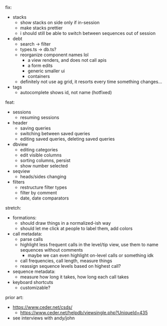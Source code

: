 fix:

- stacks
  - show stacks on side only if in-session
  - make stacks prettier
  - i should still be able to switch between sequences out of session
- debt
  - search -> filter
  - types.ts -> db.ts?
  - reorganize component names lol
    - a view renders, and does not call apis
    - a form edits
    - generic smaller ui
    - containers
  - definitely not use ag grid, it resorts every time something changes...
- tags
  - autocomplete shows id, not name (hotfixed)

feat:

- sessions
  - resuming sessions
- header
  - saving queries
  - switching between saved queries
  - editing saved queries, deleting saved queries
- dbview
  - editing categories
  - edit visible columns
  - sorting columns, persist
  - show number selected
- seqview
  - heads/sides changing
- filters
  - restructure filter types
  - filter by comment
  - date, date comparators

stretch:

- formations:
  - should draw things in a normalized-ish way
  - should let me click at people to label them, add colors
- call metadata:
  - parse calls
  - highlight less frequent calls in the level/tip view, use them to name sequences without comments
    - maybe we can even highlight on-level calls or something idk
  - call frequencies, call length, measure things
  - reassign sequence levels based on highest call?
- sequence metadata:
  - measure how long it takes, how long each call takes
- keyboard shortcuts
  - customizable?

prior art:

- https://www.ceder.net/csds/
  - https://www.ceder.net/helpdb/viewsingle.php?UniqueId=435
- see interviews with andy/john
